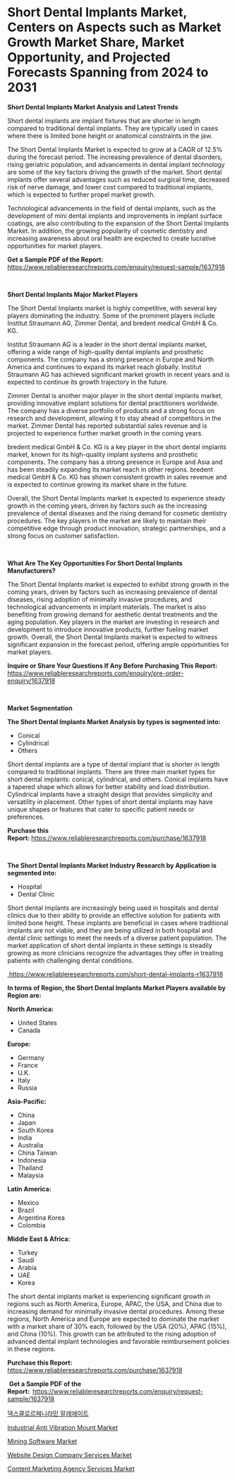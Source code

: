 <p><h1>Short Dental Implants Market, Centers on Aspects such as Market Growth Market Share, Market Opportunity, and Projected Forecasts Spanning from 2024 to 2031</h1></p><p><strong>Short Dental Implants Market Analysis and Latest Trends</strong></p>
<p><p>Short dental implants are implant fixtures that are shorter in length compared to traditional dental implants. They are typically used in cases where there is limited bone height or anatomical constraints in the jaw.</p><p>The Short Dental Implants Market is expected to grow at a CAGR of 12.5% during the forecast period. The increasing prevalence of dental disorders, rising geriatric population, and advancements in dental implant technology are some of the key factors driving the growth of the market. Short dental implants offer several advantages such as reduced surgical time, decreased risk of nerve damage, and lower cost compared to traditional implants, which is expected to further propel market growth.</p><p>Technological advancements in the field of dental implants, such as the development of mini dental implants and improvements in implant surface coatings, are also contributing to the expansion of the Short Dental Implants Market. In addition, the growing popularity of cosmetic dentistry and increasing awareness about oral health are expected to create lucrative opportunities for market players.</p></p>
<p><strong>Get a Sample PDF of the Report:&nbsp;</strong> <a href="https://www.reliableresearchreports.com/enquiry/request-sample/1637918">https://www.reliableresearchreports.com/enquiry/request-sample/1637918</a></p>
<p>&nbsp;</p>
<p><strong>Short Dental Implants Major Market Players</strong></p>
<p><p>The Short Dental Implants market is highly competitive, with several key players dominating the industry. Some of the prominent players include Institut Straumann AG, Zimmer Dental, and bredent medical GmbH & Co. KG.</p><p>Institut Straumann AG is a leader in the short dental implants market, offering a wide range of high-quality dental implants and prosthetic components. The company has a strong presence in Europe and North America and continues to expand its market reach globally. Institut Straumann AG has achieved significant market growth in recent years and is expected to continue its growth trajectory in the future.</p><p>Zimmer Dental is another major player in the short dental implants market, providing innovative implant solutions for dental practitioners worldwide. The company has a diverse portfolio of products and a strong focus on research and development, allowing it to stay ahead of competitors in the market. Zimmer Dental has reported substantial sales revenue and is projected to experience further market growth in the coming years.</p><p>bredent medical GmbH & Co. KG is a key player in the short dental implants market, known for its high-quality implant systems and prosthetic components. The company has a strong presence in Europe and Asia and has been steadily expanding its market reach in other regions. bredent medical GmbH & Co. KG has shown consistent growth in sales revenue and is expected to continue growing its market share in the future.</p><p>Overall, the Short Dental Implants market is expected to experience steady growth in the coming years, driven by factors such as the increasing prevalence of dental diseases and the rising demand for cosmetic dentistry procedures. The key players in the market are likely to maintain their competitive edge through product innovation, strategic partnerships, and a strong focus on customer satisfaction.</p></p>
<p>&nbsp;</p>
<p><strong>What Are The Key Opportunities For Short Dental Implants Manufacturers?</strong></p>
<p><p>The Short Dental Implants market is expected to exhibit strong growth in the coming years, driven by factors such as increasing prevalence of dental diseases, rising adoption of minimally invasive procedures, and technological advancements in implant materials. The market is also benefiting from growing demand for aesthetic dental treatments and the aging population. Key players in the market are investing in research and development to introduce innovative products, further fueling market growth. Overall, the Short Dental Implants market is expected to witness significant expansion in the forecast period, offering ample opportunities for market players.</p></p>
<p><strong>Inquire or Share Your Questions If Any Before Purchasing This Report:</strong> <a href="https://www.reliableresearchreports.com/enquiry/pre-order-enquiry/1637918">https://www.reliableresearchreports.com/enquiry/pre-order-enquiry/1637918</a></p>
<p>&nbsp;</p>
<p><strong>Market Segmentation</strong></p>
<p><strong>The Short Dental Implants Market Analysis by types is segmented into:</strong></p>
<p><ul><li>Conical</li><li>Cylindrical</li><li>Others</li></ul></p>
<p><p>Short dental implants are a type of dental implant that is shorter in length compared to traditional implants. There are three main market types for short dental implants: conical, cylindrical, and others. Conical implants have a tapered shape which allows for better stability and load distribution. Cylindrical implants have a straight design that provides simplicity and versatility in placement. Other types of short dental implants may have unique shapes or features that cater to specific patient needs or preferences.</p></p>
<p><strong>Purchase this Report:&nbsp;</strong><a href="https://www.reliableresearchreports.com/purchase/1637918">https://www.reliableresearchreports.com/purchase/1637918</a></p>
<p>&nbsp;</p>
<p><strong>The Short Dental Implants Market Industry Research by Application is segmented into:</strong></p>
<p><ul><li>Hospital</li><li>Dental Clinic</li></ul></p>
<p><p>Short dental implants are increasingly being used in hospitals and dental clinics due to their ability to provide an effective solution for patients with limited bone height. These implants are beneficial in cases where traditional implants are not viable, and they are being utilized in both hospital and dental clinic settings to meet the needs of a diverse patient population. The market application of short dental implants in these settings is steadily growing as more clinicians recognize the advantages they offer in treating patients with challenging dental conditions.</p></p>
<p><a href="https://www.reliableresearchreports.com/short-dental-implants-r1637918">&nbsp;https://www.reliableresearchreports.com/short-dental-implants-r1637918</a></p>
<p><strong>In terms of Region, the Short Dental Implants Market Players available by Region are:</strong></p>
<p>
    <p> <strong> North America: </strong>
        <ul>
            <li>United States</li>
            <li>Canada</li>
        </ul>
        </p> 
    <p> <strong> Europe: </strong>
        <ul>
            <li>Germany</li>
            <li>France</li>
            <li>U.K.</li>
            <li>Italy</li>
            <li>Russia</li>
        </ul>
        </p> 
    <p> <strong> Asia-Pacific: </strong>
        <ul>
            <li>China</li>
            <li>Japan</li>
            <li>South Korea</li>
            <li>India</li>
            <li>Australia</li>
            <li>China Taiwan</li>
            <li>Indonesia</li>
            <li>Thailand</li>
            <li>Malaysia</li>
        </ul>
        </p> 
    <p> <strong> Latin America: </strong>
        <ul>
            <li>Mexico</li>
            <li>Brazil</li>
            <li>Argentina Korea</li>
            <li>Colombia</li>
        </ul>
        </p> 
    <p> <strong> Middle East & Africa: </strong>
        <ul>
            <li>Turkey</li>
            <li>Saudi</li>
            <li>Arabia</li>
            <li>UAE</li>
            <li>Korea</li>
        </ul>
    </p>
    </p>
<p><p>The short dental implants market is experiencing significant growth in regions such as North America, Europe, APAC, the USA, and China due to increasing demand for minimally invasive dental procedures. Among these regions, North America and Europe are expected to dominate the market with a market share of 30% each, followed by the USA (20%), APAC (15%), and China (10%). This growth can be attributed to the rising adoption of advanced dental implant technologies and favorable reimbursement policies in these regions.</p></p>
<p><strong>Purchase this Report: </strong><a href="https://www.reliableresearchreports.com/purchase/1637918">https://www.reliableresearchreports.com/purchase/1637918</a></p>
<p>&nbsp;<strong>Get a Sample PDF of the Report:&nbsp;&nbsp;</strong><a href="https://www.reliableresearchreports.com/enquiry/request-sample/1637918">https://www.reliableresearchreports.com/enquiry/request-sample/1637918</a></p>
<p><strong></strong></p>
<p><p><a href="https://github.com/vdhdwjyp90142/Market-Research-Report-List-2/blob/main/346165353455.md">덱스클로르페니라민 말레에이트</a></p><p><a href="https://www.linkedin.com/pulse/industrial-anti-vibration-mountnbspmarket-focuses-market-share-tat3c">Industrial Anti Vibration Mount Market</a></p><p><a href="https://medium.com/@heather.ogden68774/mining-software-market-comprehensive-assessment-by-type-application-and-geography-053f53da3a1c">Mining Software Market</a></p><p><a href="https://github.com/MaraKoelpin2023/Market-Research-Report-List-1/blob/main/website-design-company-services-market.md">Website Design Company Services Market</a></p><p><a href="https://github.com/maudAbbott7/Market-Research-Report-List-1/blob/main/content-marketing-agency-services-market.md">Content Marketing Agency Services Market</a></p></p>